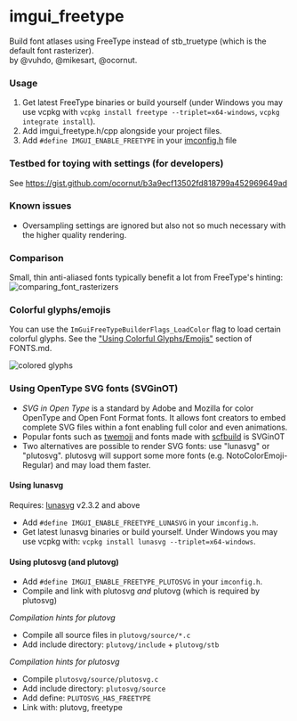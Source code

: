 # imgui_freetype

Build font atlases using FreeType instead of stb_truetype (which is the default font rasterizer).
<br>by @vuhdo, @mikesart, @ocornut.

### Usage

1. Get latest FreeType binaries or build yourself (under Windows you may use vcpkg with `vcpkg install freetype --triplet=x64-windows`, `vcpkg integrate install`).
2. Add imgui_freetype.h/cpp alongside your project files.
3. Add `#define IMGUI_ENABLE_FREETYPE` in your [imconfig.h](https://github.com/ocornut/imgui/blob/master/imconfig.h) file

### Testbed for toying with settings (for developers)

See https://gist.github.com/ocornut/b3a9ecf13502fd818799a452969649ad

### Known issues

- Oversampling settings are ignored but also not so much necessary with the higher quality rendering.

### Comparison

Small, thin anti-aliased fonts typically benefit a lot from FreeType's hinting:
![comparing_font_rasterizers](https://user-images.githubusercontent.com/8225057/107550178-fef87f00-6bd0-11eb-8d09-e2edb2f0ccfc.gif)

### Colorful glyphs/emojis

You can use the `ImGuiFreeTypeBuilderFlags_LoadColor` flag to load certain colorful glyphs. See the
["Using Colorful Glyphs/Emojis"](https://github.com/ocornut/imgui/blob/master/docs/FONTS.md#using-colorful-glyphsemojis) section of FONTS.md.

![colored glyphs](https://user-images.githubusercontent.com/8225057/106171241-9dc4ba80-6191-11eb-8a69-ca1467b206d1.png)

### Using OpenType SVG fonts (SVGinOT)
- *SVG in Open Type* is a standard by Adobe and Mozilla for color OpenType and Open Font Format fonts. It allows font creators to embed complete SVG files within a font enabling full color and even animations.
- Popular fonts such as [twemoji](https://github.com/13rac1/twemoji-color-font) and fonts made with [scfbuild](https://github.com/13rac1/scfbuild) is SVGinOT 
- Two alternatives are possible to render SVG fonts: use "lunasvg" or "plutosvg". plutosvg will support some more fonts (e.g. NotoColorEmoji-Regular) and may load them faster.

#### Using lunasvg
Requires: [lunasvg](https://github.com/sammycage/lunasvg) v2.3.2 and above
- Add `#define IMGUI_ENABLE_FREETYPE_LUNASVG` in your `imconfig.h`.
- Get latest lunasvg binaries or build yourself. Under Windows you may use vcpkg with: `vcpkg install lunasvg --triplet=x64-windows`.

#### Using plutosvg (and plutovg)
- Add `#define IMGUI_ENABLE_FREETYPE_PLUTOSVG` in your `imconfig.h`.
- Compile and link with plutosvg *and* plutovg (which is required by plutosvg)

_Compilation hints for plutovg_
- Compile all source files in `plutovg/source/*.c`
- Add include directory: `plutovg/include` + `plutovg/stb`

_Compilation hints for plutosvg_
- Compile `plutosvg/source/plutosvg.c`
- Add include directory: `plutosvg/source`
- Add define: `PLUTOSVG_HAS_FREETYPE`
- Link with: plutovg, freetype

